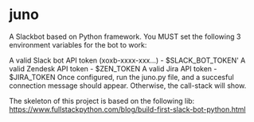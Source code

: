 # juno
A Slackbot based on Python framework. You MUST set the following 3 environment variables for the bot to work:

A valid Slack bot API token (xoxb-xxxx-xxx...) - $SLACK_BOT_TOKEN'
A valid Zendesk API token - $ZEN_TOKEN
A valid Jira API token - $JIRA_TOKEN
Once configured, run the juno.py file, and a succesful connection message should appear. Otherwise, the call-stack will show.

The skeleton of this project is based on the following lib: https://www.fullstackpython.com/blog/build-first-slack-bot-python.html
